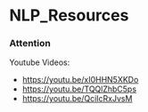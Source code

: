 # NLP_Resources

### Attention

Youtube Videos:
* https://youtu.be/xI0HHN5XKDo
* https://youtu.be/TQQlZhbC5ps
* https://youtu.be/QciIcRxJvsM
